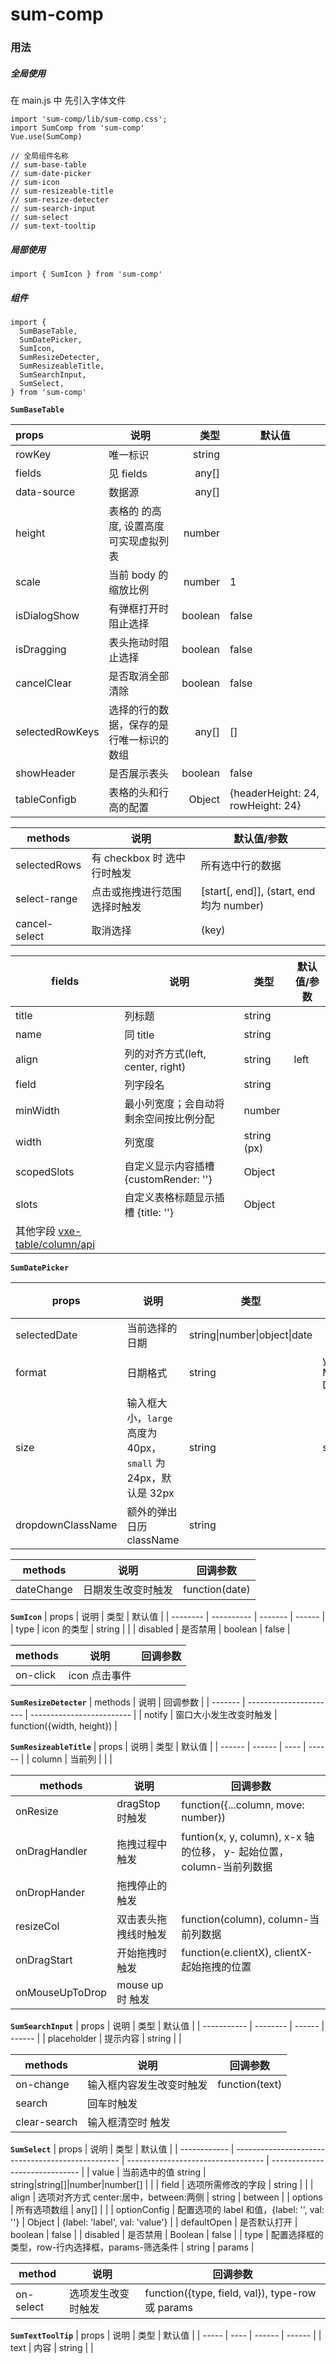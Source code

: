 # sum-comp

### 用法

##### 全局使用

在 main.js 中
先引入字体文件

```
import 'sum-comp/lib/sum-comp.css';
import SumComp from 'sum-comp'
Vue.use(SumComp)

// 全局组件名称
// sum-base-table
// sum-date-picker
// sum-icon
// sum-resizeable-title
// sum-resize-detecter
// sum-search-input
// sum-select
// sum-text-tooltip
```

##### 局部使用

```
import { SumIcon } from 'sum-comp'
```

##### 组件

```
import {
  SumBaseTable,
  SumDatePicker,
  SumIcon,
  SumResizeDetecter,
  SumResizeableTitle,
  SumSearchInput,
  SumSelect,
} from 'sum-comp'
```

**`SumBaseTable`**

| props           | 说明                                     |    类型 | 默认值                            |
| :-------------- | ---------------------------------------- | ------: | --------------------------------- |
| rowKey          | 唯一标识                                 |  string |                                   |
| fields          | 见 fields                                |   any[] |                                   |
| data-source     | 数据源                                   |   any[] |                                   |
| height          | 表格的 的高度, 设置高度可实现虚拟列表    |  number |                                   |
| scale           | 当前 body 的缩放比例                     |  number | 1                                 |
| isDialogShow    | 有弹框打开时阻止选择                     | boolean | false                             |
| isDragging      | 表头拖动时阻止选择                       | boolean | false                             |
| cancelClear     | 是否取消全部清除                         | boolean | false                             |
| selectedRowKeys | 选择的行的数据，保存的是行唯一标识的数组 |   any[] | []                                |
| showHeader      | 是否展示表头                             | boolean | false                             |
| tableConfigb    | 表格的头和行高的配置                     |  Object | {headerHeight: 24, rowHeight: 24} |

| methods       | 说明                         | 默认值/参数                              |
| ------------- | ---------------------------- | ---------------------------------------- |
| selectedRows  | 有 checkbox 时 选中行时触发  | 所有选中行的数据                         |
| select-range  | 点击或拖拽进行范围选择时触发 | [start[, end]], (start, end 均为 number) |
| cancel-select | 取消选择                     | (key)                                    |

| fields                                                                                        | 说明                                   | 类型        | 默认值/参数 |
| --------------------------------------------------------------------------------------------- | -------------------------------------- | ----------- | ----------- |
| title                                                                                         | 列标题                                 | string      |             |
| name                                                                                          | 同 title                               | string      |             |
| align                                                                                         | 列的对齐方式(left, center, right)      | string      | left        |
| field                                                                                         | 列字段名                               | string      |             |
| minWidth                                                                                      | 最小列宽度；会自动将剩余空间按比例分配 | number      |             |
| width                                                                                         | 列宽度                                 | string (px) |             |
| scopedSlots                                                                                   | 自定义显示内容插槽 {customRender: ''}  | Object      |             |
| slots                                                                                         | 自定义表格标题显示插槽 {title: ''}     | Object      |             |
| 其他字段 [vxe-table/column/api](https://xuliangzhan_admin.gitee.io/vxe-table/v3/#/column/api) |                                        |             |             |

**`SumDatePicker`**

| props             | 说明                                                          | 类型                         | 默认值     |
| ----------------- | ------------------------------------------------------------- | ---------------------------- | ---------- |
| selectedDate      | 当前选择的日期                                                | string\|number\|object\|date |            |
| format            | 日期格式                                                      | string                       | yyyy-MM-DD |
| size              | 输入框大小，`large` 高度为 40px，`small` 为 24px，默认是 32px | string                       | small      |
| dropdownClassName | 额外的弹出日历 className                                      | string                       |            |

| methods    | 说明               | 回调参数       |
| ---------- | ------------------ | -------------- |
| dateChange | 日期发生改变时触发 | function(date) |

**`SumIcon`**
| props | 说明 | 类型 | 默认值 |
| -------- | ---------- | ------- | ------ |
| type | icon 的类型 | string | |
| disabled | 是否禁用 | boolean | false |

| methods  | 说明          | 回调参数 |
| -------- | ------------- | -------- |
| on-click | icon 点击事件 |          |

**`SumResizeDetecter`**
| methods | 说明 | 回调参数 |
| ------- | ---------------------- | ------------------------- |
| notify | 窗口大小发生改变时触发 | function({width, height}) |

**`SumResizeableTitle`**
| props | 说明 | 类型 | 默认值 |
| ------ | ------ | ---- | ------ |
| column | 当前列 | | |

| methods         | 说明                 | 回调参数                                                             |
| --------------- | -------------------- | -------------------------------------------------------------------- |
| onResize        | dragStop 时触发      | function({...column, move: number})                                  |
| onDragHandler   | 拖拽过程中触发       | funtion(x, y, column), x-x 轴的位移， y- 起始位置，column-当前列数据 |
| onDropHander    | 拖拽停止的触发       |                                                                      |
| resizeCol       | 双击表头拖拽线时触发 | function(column), column-当前列数据                                  |
| onDragStart     | 开始拖拽时触发       | function(e.clientX), clientX-起始拖拽的位置                          |
| onMouseUpToDrop | mouse up 时 触发     |                                                                      |

**`SumSearchInput`**
| props | 说明 | 类型 | 默认值 |
| ----------- | -------- | ------ | ------ |
| placeholder | 提示内容 | string | |

| methods      | 说明                     | 回调参数       |
| ------------ | ------------------------ | -------------- |
| on-change    | 输入框内容发生改变时触发 | function(text) |
| search       | 回车时触发               |                |
| clear-search | 输入框清空时 触发        |                |

**`SumSelect`**
| props | 说明 | 类型 | 默认值 |
| ------------ | ------------------------------------------------- | ---------------------------------- | ------------------------------ |
| value | 当前选中的值 string | string\|string[]\|number\|number[] | |
| field | 选项所需修改的字段 | string | |
| align | 选项对齐方式 center:居中，between:两侧 | string | between |
| options | 所有选项数组 | any[] | |
| optionConfig | 配置选项的 label 和值，{label: '', val: ''} | Object | {label: 'label', val: 'value'} |
| defaultOpen | 是否默认打开 | boolean | false |
| disabled | 是否禁用 | Boolean | false |
| type | 配置选择框的类型，row-行内选择框，params-筛选条件 | string | params |

| method    | 说明               | 回调参数                                         |
| --------- | ------------------ | ------------------------------------------------ |
| on-select | 选项发生改变时触发 | function({type, field, val}), type-row 或 params |

**`SumTextToolTip`**
| props | 说明 | 类型 | 默认值 |
| ----- | ---- | ------ | ------ |
| text | 内容 | string | |
